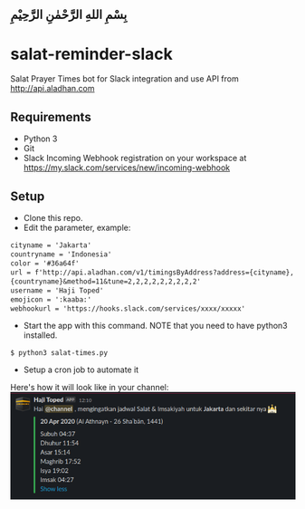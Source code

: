 ## بِسْمِ اللهِ الرَّحْمٰنِ الرَّحِيْمِ

# salat-reminder-slack

Salat Prayer Times bot for Slack integration and use API from http://api.aladhan.com

## Requirements

* Python 3
* Git
* Slack Incoming Webhook registration on your workspace at https://my.slack.com/services/new/incoming-webhook


## Setup

* Clone this repo.
* Edit the parameter, example:
```
cityname = 'Jakarta'
countryname = 'Indonesia'
color = '#36a64f'
url = f'http://api.aladhan.com/v1/timingsByAddress?address={cityname},{countryname}&method=11&tune=2,2,2,2,2,2,2,2,2'
username = 'Haji Toped'
emojicon = ':kaaba:'
webhookurl = 'https://hooks.slack.com/services/xxxx/xxxxx'
```
* Start the app with this command. NOTE that you need to have python3 installed.
```
$ python3 salat-times.py
```
- Setup a cron job to automate it

Here's how it will look like in your channel: ![Slack BOT Integration](screenshot.png)

